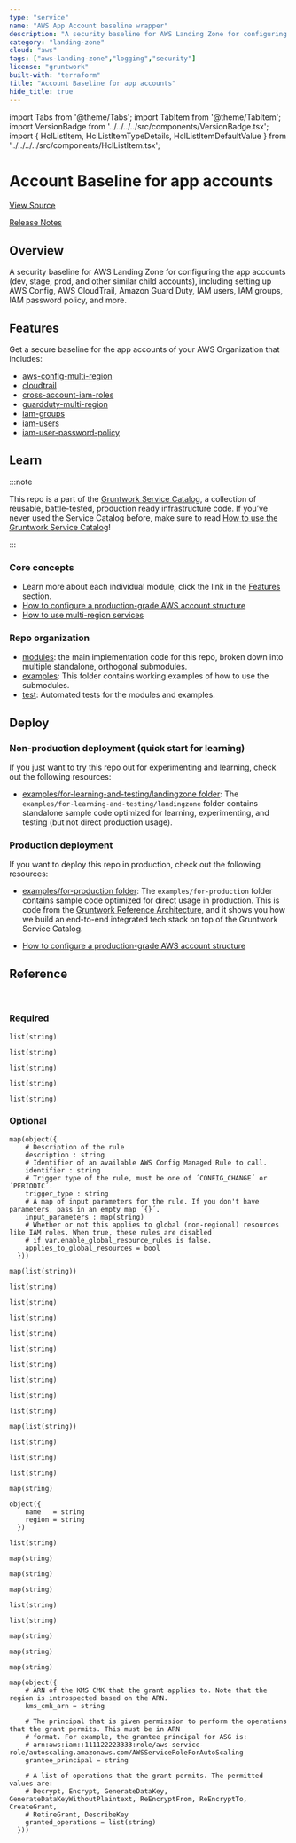 ```yaml
---
type: "service"
name: "AWS App Account baseline wrapper"
description: "A security baseline for AWS Landing Zone for configuring app accounts (dev, stage, prod, and other similar child accounts), including setting up AWS Config, AWS CloudTrail, Amazon Guard Duty, IAM users, IAM groups, IAM password policy, and more."
category: "landing-zone"
cloud: "aws"
tags: ["aws-landing-zone","logging","security"]
license: "gruntwork"
built-with: "terraform"
title: "Account Baseline for app accounts"
hide_title: true
---
```


import Tabs from '@theme/Tabs';
import TabItem from '@theme/TabItem';
import VersionBadge from '../../../../src/components/VersionBadge.tsx';
import { HclListItem, HclListItemTypeDetails, HclListItemDefaultValue } from '../../../../src/components/HclListItem.tsx';

<VersionBadge version="0.85.0" lastModifiedVersion="0.85.0"/>

# Account Baseline for app accounts


<a href="https://github.com/gruntwork-io/terraform-aws-service-catalog/tree/master/modules/landingzone/account-baseline-app" className="link-button">View Source</a>

<a href="https://github.com/gruntwork-io/terraform-aws-service-catalog/releases?q=landingzone%2Faccount-baseline-app" className="link-button" title="Release notes for only the service catalog versions which impacted this service.">Release Notes</a>

## Overview

A security baseline for AWS Landing Zone for configuring the app accounts (dev, stage, prod, and other similar child
accounts), including setting up AWS Config, AWS CloudTrail, Amazon Guard Duty, IAM users, IAM groups, IAM password
policy, and more.

## Features

Get a secure baseline for the app accounts of your AWS Organization that includes:

*   [aws-config-multi-region](https://github.com/gruntwork-io/terraform-aws-security/tree/master/modules/aws-config-multi-region)
*   [cloudtrail](https://github.com/gruntwork-io/terraform-aws-security/tree/master/modules/cloudtrail)
*   [cross-account-iam-roles](https://github.com/gruntwork-io/terraform-aws-security/tree/master/modules/cross-account-iam-roles)
*   [guardduty-multi-region](https://github.com/gruntwork-io/terraform-aws-security/tree/master/modules/guardduty-multi-region)
*   [iam-groups](https://github.com/gruntwork-io/terraform-aws-security/tree/master/modules/iam-groups)
*   [iam-users](https://github.com/gruntwork-io/terraform-aws-security/tree/master/modules/iam-users)
*   [iam-user-password-policy](https://github.com/gruntwork-io/terraform-aws-security/tree/master/modules/iam-user-password-policy)

## Learn

:::note

This repo is a part of the [Gruntwork Service Catalog](https://github.com/gruntwork-io/terraform-aws-service-catalog/),
a collection of reusable, battle-tested, production ready infrastructure code.
If you’ve never used the Service Catalog before, make sure to read
[How to use the Gruntwork Service Catalog](https://docs.gruntwork.io/reference/services/intro/overview)!

:::

### Core concepts

*   Learn more about each individual module, click the link in the [Features](#features) section.
*   [How to configure a production-grade AWS account structure](https://docs.gruntwork.io/guides/build-it-yourself/landing-zone/)
*   [How to use multi-region services](https://github.com/gruntwork-io/terraform-aws-service-catalog/tree/master/modules/landingzone/account-baseline-root/core-concepts.md#how-to-use-multi-region-services)

### Repo organization

*   [modules](https://github.com/gruntwork-io/terraform-aws-service-catalog/tree/master/modules): the main implementation code for this repo, broken down into multiple standalone, orthogonal submodules.
*   [examples](https://github.com/gruntwork-io/terraform-aws-service-catalog/tree/master/examples): This folder contains working examples of how to use the submodules.
*   [test](https://github.com/gruntwork-io/terraform-aws-service-catalog/tree/master/test): Automated tests for the modules and examples.

## Deploy

### Non-production deployment (quick start for learning)

If you just want to try this repo out for experimenting and learning, check out the following resources:

*   [examples/for-learning-and-testing/landingzone folder](https://github.com/gruntwork-io/terraform-aws-service-catalog/tree/master/examples/for-learning-and-testing/landingzone): The
    `examples/for-learning-and-testing/landingzone` folder contains standalone sample code optimized for learning,
    experimenting, and testing (but not direct production usage).

### Production deployment

If you want to deploy this repo in production, check out the following resources:

*   [examples/for-production folder](https://github.com/gruntwork-io/terraform-aws-service-catalog/tree/master/examples/for-production): The `examples/for-production` folder contains sample code
    optimized for direct usage in production. This is code from the
    [Gruntwork Reference Architecture](https://gruntwork.io/reference-architecture/), and it shows you how we build an
    end-to-end integrated tech stack on top of the Gruntwork Service Catalog.

*   [How to configure a production-grade AWS account structure](https://docs.gruntwork.io/guides/build-it-yourself/landing-zone/)

## Reference

<Tabs>
<TabItem value="inputs" label="Inputs" default>

<br/>

### Required

<HclListItem name="aws_account_id" description="The AWS Account ID the template should be operated on. This avoids misconfiguration errors caused by environment variables." requirement="required" type="string">
</HclListItem>

<HclListItem name="aws_region" description="The AWS Region to use as the global config recorder and seed region for GuardDuty." requirement="required" type="string">
</HclListItem>

<HclListItem name="config_opt_in_regions" description="Creates resources in the specified regions. The best practice is to enable AWS Config in all enabled regions in your AWS account. This variable must NOT be set to null or empty. Otherwise, we won't know which regions to use and authenticate to, and may use some not enabled in your AWS account (e.g., GovCloud, China, etc). To get the list of regions enabled in your AWS account, you can use the AWS CLI: aws ec2 describe-regions." requirement="required" type="list">
<HclListItemTypeDetails>

```hcl
list(string)
```

</HclListItemTypeDetails>
</HclListItem>

<HclListItem name="ebs_opt_in_regions" description="Creates resources in the specified regions. The best practice is to enable EBS Encryption in all enabled regions in your AWS account. This variable must NOT be set to null or empty. Otherwise, we won't know which regions to use and authenticate to, and may use some not enabled in your AWS account (e.g., GovCloud, China, etc). To get the list of regions enabled in your AWS account, you can use the AWS CLI: aws ec2 describe-regions. The value provided for global_recorder_region must be in this list." requirement="required" type="list">
<HclListItemTypeDetails>

```hcl
list(string)
```

</HclListItemTypeDetails>
</HclListItem>

<HclListItem name="guardduty_opt_in_regions" description="Creates resources in the specified regions. The best practice is to enable GuardDuty in all enabled regions in your AWS account. This variable must NOT be set to null or empty. Otherwise, we won't know which regions to use and authenticate to, and may use some not enabled in your AWS account (e.g., GovCloud, China, etc). To get the list of regions enabled in your AWS account, you can use the AWS CLI: aws ec2 describe-regions. The value provided for global_recorder_region must be in this list." requirement="required" type="list">
<HclListItemTypeDetails>

```hcl
list(string)
```

</HclListItemTypeDetails>
</HclListItem>

<HclListItem name="iam_access_analyzer_opt_in_regions" description="Creates resources in the specified regions. The best practice is to enable IAM Access Analyzer in all enabled regions in your AWS account. This variable must NOT be set to null or empty. Otherwise, we won't know which regions to use and authenticate to, and may use some not enabled in your AWS account (e.g., GovCloud, China, etc). To get the list of regions enabled in your AWS account, you can use the AWS CLI: aws ec2 describe-regions. The value provided for global_recorder_region must be in this list." requirement="required" type="list">
<HclListItemTypeDetails>

```hcl
list(string)
```

</HclListItemTypeDetails>
</HclListItem>

<HclListItem name="kms_cmk_opt_in_regions" description="Creates resources in the specified regions. This variable must NOT be set to null or empty. Otherwise, we won't know which regions to use and authenticate to, and may use some not enabled in your AWS account (e.g., GovCloud, China, etc). To get the list of regions enabled in your AWS account, you can use the AWS CLI: aws ec2 describe-regions. The value provided for global_recorder_region must be in this list." requirement="required" type="list">
<HclListItemTypeDetails>

```hcl
list(string)
```

</HclListItemTypeDetails>
</HclListItem>

<HclListItem name="name_prefix" description="The name used to prefix AWS Config and Cloudtrail resources, including the S3 bucket names and SNS topics used for each." requirement="required" type="string">
</HclListItem>

### Optional

<HclListItem name="additional_config_rules" description="Map of additional managed rules to add. The key is the name of the rule (e.g. ´acm-certificate-expiration-check´) and the value is an object specifying the rule details" requirement="optional" type="map">
<HclListItemTypeDetails>

```hcl
map(object({
    # Description of the rule
    description : string
    # Identifier of an available AWS Config Managed Rule to call.
    identifier : string
    # Trigger type of the rule, must be one of ´CONFIG_CHANGE´ or ´PERIODIC´.
    trigger_type : string
    # A map of input parameters for the rule. If you don't have parameters, pass in an empty map ´{}´.
    input_parameters : map(string)
    # Whether or not this applies to global (non-regional) resources like IAM roles. When true, these rules are disabled
    # if var.enable_global_resource_rules is false.
    applies_to_global_resources = bool
  }))
```

</HclListItemTypeDetails>
<HclListItemDefaultValue defaultValue="{}"/>
</HclListItem>

<HclListItem name="allow_auto_deploy_from_github_actions_for_sources" description="Map of github repositories to the list of branches that are allowed to assume the IAM role. The repository should be encoded as org/repo-name (e.g., gruntwork-io/terrraform-aws-ci). Allows GitHub Actions to assume the auto deploy IAM role using an OpenID Connect Provider for the given repositories. Refer to the docs for github-actions-iam-role for more information. Note that this is mutually exclusive with <a href=#allow_auto_deploy_from_other_account_arns><code>allow_auto_deploy_from_other_account_arns</code></a>. Only used if <a href=#enable_github_actions_access><code>enable_github_actions_access</code></a> is true. " requirement="optional" type="map">
<HclListItemTypeDetails>

```hcl
map(list(string))
```

</HclListItemTypeDetails>
<HclListItemDefaultValue defaultValue="{}"/>
</HclListItem>

<HclListItem name="allow_auto_deploy_from_other_account_arns" description="A list of IAM ARNs from other AWS accounts that will be allowed to assume the auto deploy IAM role that has the permissions in <a href=#auto_deploy_permissions><code>auto_deploy_permissions</code></a>." requirement="optional" type="list">
<HclListItemTypeDetails>

```hcl
list(string)
```

</HclListItemTypeDetails>
<HclListItemDefaultValue defaultValue="[]"/>
</HclListItem>

<HclListItem name="allow_billing_access_from_other_account_arns" description="A list of IAM ARNs from other AWS accounts that will be allowed full (read and write) access to the billing info for this account." requirement="optional" type="list">
<HclListItemTypeDetails>

```hcl
list(string)
```

</HclListItemTypeDetails>
<HclListItemDefaultValue defaultValue="[]"/>
</HclListItem>

<HclListItem name="allow_cloudtrail_access_with_iam" description="If true, an IAM Policy that grants access to CloudTrail will be honored. If false, only the ARNs listed in <a href=#kms_key_user_iam_arns><code>kms_key_user_iam_arns</code></a> will have access to CloudTrail and any IAM Policy grants will be ignored. (true or false)" requirement="optional" type="bool">
<HclListItemDefaultValue defaultValue="true"/>
</HclListItem>

<HclListItem name="allow_dev_access_from_other_account_arns" description="A list of IAM ARNs from other AWS accounts that will be allowed full (read and write) access to the services in this account specified in <a href=#dev_permitted_services><code>dev_permitted_services</code></a>." requirement="optional" type="list">
<HclListItemTypeDetails>

```hcl
list(string)
```

</HclListItemTypeDetails>
<HclListItemDefaultValue defaultValue="[]"/>
</HclListItem>

<HclListItem name="allow_full_access_from_other_account_arns" description="A list of IAM ARNs from other AWS accounts that will be allowed full (read and write) access to this account." requirement="optional" type="list">
<HclListItemTypeDetails>

```hcl
list(string)
```

</HclListItemTypeDetails>
<HclListItemDefaultValue defaultValue="[]"/>
</HclListItem>

<HclListItem name="allow_logs_access_from_other_account_arns" description="A list of IAM ARNs from other AWS accounts that will be allowed read access to the logs in CloudTrail, AWS Config, and CloudWatch for this account. If <a href=#cloudtrail_kms_key_arn><code>cloudtrail_kms_key_arn</code></a> is specified, will also be given permissions to decrypt with the KMS CMK that is used to encrypt CloudTrail logs." requirement="optional" type="list">
<HclListItemTypeDetails>

```hcl
list(string)
```

</HclListItemTypeDetails>
<HclListItemDefaultValue defaultValue="[]"/>
</HclListItem>

<HclListItem name="allow_read_only_access_from_other_account_arns" description="A list of IAM ARNs from other AWS accounts that will be allowed read-only access to this account." requirement="optional" type="list">
<HclListItemTypeDetails>

```hcl
list(string)
```

</HclListItemTypeDetails>
<HclListItemDefaultValue defaultValue="[]"/>
</HclListItem>

<HclListItem name="allow_ssh_grunt_access_from_other_account_arns" description="A list of IAM ARNs from other AWS accounts that will be allowed read access to IAM groups and publish SSH keys. This is used for ssh-grunt." requirement="optional" type="list">
<HclListItemTypeDetails>

```hcl
list(string)
```

</HclListItemTypeDetails>
<HclListItemDefaultValue defaultValue="[]"/>
</HclListItem>

<HclListItem name="allow_support_access_from_other_account_arns" description="A list of IAM ARNs from other AWS accounts that will be allowed access to AWS support for this account." requirement="optional" type="list">
<HclListItemTypeDetails>

```hcl
list(string)
```

</HclListItemTypeDetails>
<HclListItemDefaultValue defaultValue="[]"/>
</HclListItem>

<HclListItem name="auto_deploy_permissions" description="A list of IAM permissions (e.g. ec2:*) that will be added to an IAM Group for doing automated deployments. NOTE: If <a href=#should_create_iam_group_auto_deploy><code>should_create_iam_group_auto_deploy</code></a> is true, the list must have at least one element (e.g. '*')." requirement="optional" type="list">
<HclListItemTypeDetails>

```hcl
list(string)
```

</HclListItemTypeDetails>
<HclListItemDefaultValue defaultValue="[]"/>
</HclListItem>

<HclListItem name="cloudtrail_allow_kms_describe_key_to_external_aws_accounts" description="Whether or not to allow kms:DescribeKey to external AWS accounts with write access to the CloudTrail bucket. This is useful during deployment so that you don't have to pass around the KMS key ARN." requirement="optional" type="bool">
<HclListItemDefaultValue defaultValue="false"/>
</HclListItem>

<HclListItem name="cloudtrail_cloudwatch_logs_group_name" description="Specify the name of the CloudWatch Logs group to publish the CloudTrail logs to. This log group exists in the current account. Set this value to `null` to avoid publishing the trail logs to the logs group. The recommended configuration for CloudTrail is (a) for each child account to aggregate its logs in an S3 bucket in a single central account, such as a logs account and (b) to also store 14 days work of logs in CloudWatch in the child account itself for local debugging." requirement="optional" type="string">
<HclListItemDefaultValue defaultValue="cloudtrail-logs"/>
</HclListItem>

<HclListItem name="cloudtrail_data_logging_enabled" description="If true, logging of data events will be enabled." requirement="optional" type="bool">
<HclListItemDefaultValue defaultValue="false"/>
</HclListItem>

<HclListItem name="cloudtrail_data_logging_include_management_events" description="Specify if you want your event selector to include management events for your trail." requirement="optional" type="bool">
<HclListItemDefaultValue defaultValue="true"/>
</HclListItem>

<HclListItem name="cloudtrail_data_logging_read_write_type" description="Specify if you want your trail to log read-only events, write-only events, or all. Possible values are: ReadOnly, WriteOnly, All." requirement="optional" type="string">
<HclListItemDefaultValue defaultValue="All"/>
</HclListItem>

<HclListItem name="cloudtrail_data_logging_resources" description="Data resources for which to log data events. This should be a map, where each key is a data resource type, and each value is a list of data resource values. Possible values for data resource types are: AWS::S3::Object, AWS::Lambda::Function and AWS::DynamoDB::Table. See the 'data_resource' block within the 'event_selector' block of the 'aws_cloudtrail' resource for context: https://registry.terraform.io/providers/hashicorp/aws/latest/docs/resources/cloudtrail#data_resource." requirement="optional" type="map">
<HclListItemTypeDetails>

```hcl
map(list(string))
```

</HclListItemTypeDetails>
<HclListItemDefaultValue defaultValue="{}"/>
</HclListItem>

<HclListItem name="cloudtrail_external_aws_account_ids_with_write_access" description="Provide a list of AWS account IDs that will be allowed to send CloudTrail logs to this account. This is only required if you are aggregating CloudTrail logs in this account (e.g., this is the logs account) from other accounts." requirement="optional" type="list">
<HclListItemTypeDetails>

```hcl
list(string)
```

</HclListItemTypeDetails>
<HclListItemDefaultValue defaultValue="[]"/>
</HclListItem>

<HclListItem name="cloudtrail_force_destroy" description="If set to true, when you run 'terraform destroy', delete all objects from the bucket so that the bucket can be destroyed without error. Warning: these objects are not recoverable so only use this if you're absolutely sure you want to permanently delete everything!" requirement="optional" type="bool">
<HclListItemDefaultValue defaultValue="false"/>
</HclListItem>

<HclListItem name="cloudtrail_kms_key_administrator_iam_arns" description="All CloudTrail Logs will be encrypted with a KMS CMK (Customer Master Key) that governs access to write API calls older than 7 days and all read API calls. If you are aggregating CloudTrail logs and creating the CMK in this account (e.g., if this is the logs account), you MUST specify at least one IAM user (or other IAM ARN) that will be given administrator permissions for CMK, including the ability to change who can access this CMK and the extended log data it protects. If you are aggregating CloudTrail logs in another AWS account and the CMK already exists (e.g., if this is the stage or prod account), set this parameter to an empty list." requirement="optional" type="list">
<HclListItemTypeDetails>

```hcl
list(string)
```

</HclListItemTypeDetails>
<HclListItemDefaultValue defaultValue="[]"/>
</HclListItem>

<HclListItem name="cloudtrail_kms_key_arn" description="All CloudTrail Logs will be encrypted with a KMS CMK (Customer Master Key) that governs access to write API calls older than 7 days and all read API calls. If that CMK already exists (e.g., if this is the stage or prod account and you want to use a CMK that already exists in the logs account), set this to the ARN of that CMK. Otherwise (e.g., if this is the logs account), set this to null, and a new CMK will be created." requirement="optional" type="string">
<HclListItemDefaultValue defaultValue="null"/>
</HclListItem>

<HclListItem name="cloudtrail_kms_key_arn_is_alias" description="If the kms_key_arn provided is an alias or alias ARN, then this must be set to true so that the module will exchange the alias for a CMK ARN. Setting this to true and using aliases requires <a href=#cloudtrail_allow_kms_describe_key_to_external_aws_accounts><code>cloudtrail_allow_kms_describe_key_to_external_aws_accounts</code></a> to also be true for multi-account scenarios." requirement="optional" type="bool">
<HclListItemDefaultValue defaultValue="false"/>
</HclListItem>

<HclListItem name="cloudtrail_kms_key_user_iam_arns" description="All CloudTrail Logs will be encrypted with a KMS CMK (Customer Master Key) that governs access to write API calls older than 7 days and all read API calls. If you are aggregating CloudTrail logs and creating the CMK in this account (e.g., this is the logs account), you MUST specify at least one IAM user (or other IAM ARN) that will be given user access to this CMK, which will allow this user to read CloudTrail Logs. If you are aggregating CloudTrail logs in another AWS account and the CMK already exists, set this parameter to an empty list (e.g., if this is the stage or prod account)." requirement="optional" type="list">
<HclListItemTypeDetails>

```hcl
list(string)
```

</HclListItemTypeDetails>
<HclListItemDefaultValue defaultValue="[]"/>
</HclListItem>

<HclListItem name="cloudtrail_num_days_after_which_archive_log_data" description="After this number of days, log files should be transitioned from S3 to Glacier. Enter 0 to never archive log data." requirement="optional" type="number">
<HclListItemDefaultValue defaultValue="30"/>
</HclListItem>

<HclListItem name="cloudtrail_num_days_after_which_delete_log_data" description="After this number of days, log files should be deleted from S3. Enter 0 to never delete log data." requirement="optional" type="number">
<HclListItemDefaultValue defaultValue="365"/>
</HclListItem>

<HclListItem name="cloudtrail_num_days_to_retain_cloudwatch_logs" description="After this number of days, logs stored in CloudWatch will be deleted. Possible values are: 1, 3, 5, 7, 14, 30, 60, 90, 120, 150, 180, 365, 400, 545, 731, 1827, 3653, and 0 (default). When set to 0, logs will be retained indefinitely." requirement="optional" type="number">
<HclListItemDefaultValue defaultValue="0"/>
</HclListItem>

<HclListItem name="cloudtrail_s3_bucket_already_exists" description="Set to false to create an S3 bucket of name <a href=#cloudtrail_s3_bucket_name><code>cloudtrail_s3_bucket_name</code></a> in this account for storing CloudTrail logs (e.g., if this is the logs account). Set to true to assume the bucket specified in <a href=#cloudtrail_s3_bucket_name><code>cloudtrail_s3_bucket_name</code></a> already exists in another AWS account (e.g., if this is the stage or prod account and <a href=#cloudtrail_s3_bucket_name><code>cloudtrail_s3_bucket_name</code></a> is the name of a bucket in the logs account)." requirement="optional" type="bool">
<HclListItemDefaultValue defaultValue="true"/>
</HclListItem>

<HclListItem name="cloudtrail_s3_bucket_name" description="The name of the S3 Bucket where CloudTrail logs will be stored. This could be a bucket in this AWS account (e.g., if this is the logs account) or the name of a bucket in another AWS account where logs should be sent (e.g., if this is the stage or prod account and you're specifying the name of a bucket in the logs account)." requirement="optional" type="string">
<HclListItemDefaultValue defaultValue="null"/>
</HclListItem>

<HclListItem name="cloudtrail_s3_mfa_delete" description="Enable MFA delete for either 'Change the versioning state of your bucket' or 'Permanently delete an object version'. This setting only applies to the bucket used to storage Cloudtrail data. This cannot be used to toggle this setting but is available to allow managed buckets to reflect the state in AWS. For instructions on how to enable MFA Delete, check out the README from the terraform-aws-security/private-s3-bucket module." requirement="optional" type="bool">
<HclListItemDefaultValue defaultValue="false"/>
</HclListItem>

<HclListItem name="cloudtrail_tags" description="Tags to apply to the CloudTrail resources." requirement="optional" type="map">
<HclListItemTypeDetails>

```hcl
map(string)
```

</HclListItemTypeDetails>
<HclListItemDefaultValue defaultValue="{}"/>
</HclListItem>

<HclListItem name="config_aggregate_config_data_in_external_account" description="Set to true to send the AWS Config data to another account (e.g., a logs account) for aggregation purposes. You must set the ID of that other account via the config_central_account_id variable. This redundant variable has to exist because Terraform does not allow computed data in count and for_each parameters and <a href=#config_central_account_id><code>config_central_account_id</code></a> may be computed if its the ID of a newly-created AWS account." requirement="optional" type="bool">
<HclListItemDefaultValue defaultValue="false"/>
</HclListItem>

<HclListItem name="config_central_account_id" description="If the S3 bucket and SNS topics used for AWS Config live in a different AWS account, set this variable to the ID of that account (e.g., if this is the stage or prod account, set this to the ID of the logs account). If the S3 bucket and SNS topics live in this account (e.g., this is the logs account), set this variable to null. Only used if <a href=#config_aggregate_config_data_in_external_account><code>config_aggregate_config_data_in_external_account</code></a> is true." requirement="optional" type="string">
<HclListItemDefaultValue defaultValue="null"/>
</HclListItem>

<HclListItem name="config_create_account_rules" description="Set to true to create AWS Config rules directly in this account. Set false to not create any Config rules in this account (i.e., if you created the rules at the organization level already). We recommend setting this to true to use account-level rules because org-level rules create a chicken-and-egg problem with creating new accounts." requirement="optional" type="bool">
<HclListItemDefaultValue defaultValue="true"/>
</HclListItem>

<HclListItem name="config_delivery_channel_kms_key_arn" description="Optional KMS key to use for encrypting S3 objects on the AWS Config delivery channel for an externally managed S3 bucket. This must belong to the same region as the destination S3 bucket. If null, AWS Config will default to encrypting the delivered data with AES-256 encryption. Only used if <a href=#should_create_s3_bucket><code>should_create_s3_bucket</code></a> is false - otherwise, <a href=#config_s3_bucket_kms_key_arn><code>config_s3_bucket_kms_key_arn</code></a> is used." requirement="optional" type="string">
<HclListItemDefaultValue defaultValue="null"/>
</HclListItem>

<HclListItem name="config_delivery_channel_kms_key_by_name" description="Same as <a href=#config_delivery_channel_kms_key_arn><code>config_delivery_channel_kms_key_arn</code></a>, except the value is a name of a KMS key configured with <a href=#kms_customer_master_keys><code>kms_customer_master_keys</code></a>. The module created KMS key for the delivery region (indexed by the name) will be used. Note that if both <a href=#config_delivery_channel_kms_key_arn><code>config_delivery_channel_kms_key_arn</code></a> and <a href=#config_delivery_channel_kms_key_by_name><code>config_delivery_channel_kms_key_by_name</code></a> are configured, the key in <a href=#config_delivery_channel_kms_key_arn><code>config_delivery_channel_kms_key_arn</code></a> will always be used." requirement="optional" type="object">
<HclListItemTypeDetails>

```hcl
object({
    name   = string
    region = string
  })
```

</HclListItemTypeDetails>
<HclListItemDefaultValue defaultValue="null"/>
</HclListItem>

<HclListItem name="config_force_destroy" description="If set to true, when you run 'terraform destroy', delete all objects from the bucket so that the bucket can be destroyed without error. Warning: these objects are not recoverable so only use this if you're absolutely sure you want to permanently delete everything!" requirement="optional" type="bool">
<HclListItemDefaultValue defaultValue="false"/>
</HclListItem>

<HclListItem name="config_linked_accounts" description="Provide a list of AWS account IDs that will be allowed to send AWS Config data to this account. This is only required if you are aggregating config data in this account (e.g., this is the logs account) from other accounts." requirement="optional" type="list">
<HclListItemTypeDetails>

```hcl
list(string)
```

</HclListItemTypeDetails>
<HclListItemDefaultValue defaultValue="[]"/>
</HclListItem>

<HclListItem name="config_num_days_after_which_archive_log_data" description="After this number of days, log files should be transitioned from S3 to Glacier. Enter 0 to never archive log data." requirement="optional" type="number">
<HclListItemDefaultValue defaultValue="365"/>
</HclListItem>

<HclListItem name="config_num_days_after_which_delete_log_data" description="After this number of days, log files should be deleted from S3. Enter 0 to never delete log data." requirement="optional" type="number">
<HclListItemDefaultValue defaultValue="730"/>
</HclListItem>

<HclListItem name="config_s3_bucket_kms_key_arn" description="Optional KMS key to use for encrypting S3 objects on the AWS Config bucket, when the S3 bucket is created within this module (<a href=#config_should_create_s3_bucket><code>config_should_create_s3_bucket</code></a> is true). For encrypting S3 objects on delivery for an externally managed S3 bucket, refer to the <a href=#config_delivery_channel_kms_key_arn><code>config_delivery_channel_kms_key_arn</code></a> input variable. If null, data in S3 will be encrypted using the default aws/s3 key. If provided, the key policy of the provided key must permit the IAM role used by AWS Config. See https://docs.aws.amazon.com/sns/latest/dg/sns-key-management.html. Note that the KMS key must reside in the global recorder region (as configured by <a href=#aws_region><code>aws_region</code></a>)." requirement="optional" type="string">
<HclListItemDefaultValue defaultValue="null"/>
</HclListItem>

<HclListItem name="config_s3_bucket_kms_key_by_name" description="Same as <a href=#config_s3_bucket_kms_key_arn><code>config_s3_bucket_kms_key_arn</code></a>, except the value is a name of a KMS key configured with <a href=#kms_customer_master_keys><code>kms_customer_master_keys</code></a>. The module created KMS key for the global recorder region (indexed by the name) will be used. Note that if both <a href=#config_s3_bucket_kms_key_arn><code>config_s3_bucket_kms_key_arn</code></a> and <a href=#config_s3_bucket_kms_key_by_name><code>config_s3_bucket_kms_key_by_name</code></a> are configured, the key in <a href=#config_s3_bucket_kms_key_arn><code>config_s3_bucket_kms_key_arn</code></a> will always be used." requirement="optional" type="string">
<HclListItemDefaultValue defaultValue="null"/>
</HclListItem>

<HclListItem name="config_s3_bucket_name" description="The name of the S3 Bucket where Config items will be stored. Can be in the same account or in another account." requirement="optional" type="string">
<HclListItemDefaultValue defaultValue="null"/>
</HclListItem>

<HclListItem name="config_s3_mfa_delete" description="Enable MFA delete for either 'Change the versioning state of your bucket' or 'Permanently delete an object version'. This setting only applies to the bucket used to storage AWS Config data. This cannot be used to toggle this setting but is available to allow managed buckets to reflect the state in AWS. For instructions on how to enable MFA Delete, check out the README from the terraform-aws-security/private-s3-bucket module." requirement="optional" type="bool">
<HclListItemDefaultValue defaultValue="false"/>
</HclListItem>

<HclListItem name="config_should_create_s3_bucket" description="Set to true to create an S3 bucket of name <a href=#config_s3_bucket_name><code>config_s3_bucket_name</code></a> in this account for storing AWS Config data (e.g., if this is the logs account). Set to false to assume the bucket specified in <a href=#config_s3_bucket_name><code>config_s3_bucket_name</code></a> already exists in another AWS account (e.g., if this is the stage or prod account and <a href=#config_s3_bucket_name><code>config_s3_bucket_name</code></a> is the name of a bucket in the logs account)." requirement="optional" type="bool">
<HclListItemDefaultValue defaultValue="false"/>
</HclListItem>

<HclListItem name="config_should_create_sns_topic" description="set to true to create an sns topic in this account for sending aws config notifications (e.g., if this is the logs account). set to false to assume the topic specified in <a href=#config_sns_topic_name><code>config_sns_topic_name</code></a> already exists in another aws account (e.g., if this is the stage or prod account and <a href=#config_sns_topic_name><code>config_sns_topic_name</code></a> is the name of an sns topic in the logs account)." requirement="optional" type="bool">
<HclListItemDefaultValue defaultValue="false"/>
</HclListItem>

<HclListItem name="config_sns_topic_kms_key_by_name_region_map" description="Same as <a href=#config_sns_topic_kms_key_region_map><code>config_sns_topic_kms_key_region_map</code></a>, except the value is a name of a KMS key configured with <a href=#kms_customer_master_keys><code>kms_customer_master_keys</code></a>. The module created KMS key for each region (indexed by the name) will be used. Note that if an entry exists for a region in both <a href=#config_sns_topic_kms_key_region_map><code>config_sns_topic_kms_key_region_map</code></a> and <a href=#config_sns_topic_kms_key_by_name_region_map><code>config_sns_topic_kms_key_by_name_region_map</code></a>, then the key in <a href=#config_sns_topic_kms_key_region_map><code>config_sns_topic_kms_key_region_map</code></a> will always be used." requirement="optional" type="map">
<HclListItemTypeDetails>

```hcl
map(string)
```

</HclListItemTypeDetails>
<HclListItemDefaultValue defaultValue="null"/>
</HclListItem>

<HclListItem name="config_sns_topic_kms_key_region_map" description="Optional KMS key to use for each region for configuring default encryption for the SNS topic (encoded as a map from region - e.g. us-east-1 - to ARN of KMS key). If null or the region key is missing, encryption will not be configured for the SNS topic in that region." requirement="optional" type="map">
<HclListItemTypeDetails>

```hcl
map(string)
```

</HclListItemTypeDetails>
<HclListItemDefaultValue defaultValue="null"/>
</HclListItem>

<HclListItem name="config_sns_topic_name" description="the name of the sns topic in where aws config notifications will be sent. can be in the same account or in another account." requirement="optional" type="string">
<HclListItemDefaultValue defaultValue="ConfigTopic"/>
</HclListItem>

<HclListItem name="config_tags" description="A map of tags to apply to the S3 Bucket. The key is the tag name and the value is the tag value." requirement="optional" type="map">
<HclListItemTypeDetails>

```hcl
map(string)
```

</HclListItemTypeDetails>
<HclListItemDefaultValue defaultValue="{}"/>
</HclListItem>

<HclListItem name="configrules_maximum_execution_frequency" description="The maximum frequency with which AWS Config runs evaluations for the ´PERIODIC´ rules. See https://www.terraform.io/docs/providers/aws/r/config_organization_managed_rule.html#maximum_execution_frequency" requirement="optional" type="string">
<HclListItemDefaultValue defaultValue="TwentyFour_Hours"/>
</HclListItem>

<HclListItem name="custom_cloudtrail_trail_name" description="A custom name to use for the Cloudtrail Trail. If null, defaults to the <a href=#name_prefix><code>name_prefix</code></a> input variable." requirement="optional" type="string">
<HclListItemDefaultValue defaultValue="null"/>
</HclListItem>

<HclListItem name="dev_permitted_services" description="A list of AWS services for which the developers from the accounts in <a href=#allow_dev_access_from_other_account_arns><code>allow_dev_access_from_other_account_arns</code></a> will receive full permissions. See https://goo.gl/ZyoHlz to find the IAM Service name. For example, to grant developers access only to EC2 and Amazon Machine Learning, use the value ['ec2','machinelearning']. Do NOT add iam to the list of services, or that will grant Developers de facto admin access." requirement="optional" type="list">
<HclListItemTypeDetails>

```hcl
list(string)
```

</HclListItemTypeDetails>
<HclListItemDefaultValue defaultValue="[]"/>
</HclListItem>

<HclListItem name="ebs_enable_encryption" description="If set to true (default), all new EBS volumes will have encryption enabled by default" requirement="optional" type="bool">
<HclListItemDefaultValue defaultValue="true"/>
</HclListItem>

<HclListItem name="ebs_kms_key_name" description="The name of the KMS CMK to use by default for encrypting EBS volumes, if <a href=#enable_encryption><code>enable_encryption</code></a> and <a href=#use_existing_kms_keys><code>use_existing_kms_keys</code></a> are enabled. The name must match the name given the <a href=#kms_customer_master_keys><code>kms_customer_master_keys</code></a> variable." requirement="optional" type="string">
<HclListItemDefaultValue defaultValue=""/>
</HclListItem>

<HclListItem name="ebs_use_existing_kms_keys" description="If set to true, the KMS Customer Managed Keys (CMK) with the name in <a href=#ebs_kms_key_name><code>ebs_kms_key_name</code></a> will be set as the default for EBS encryption. When false (default), the AWS-managed aws/ebs key will be used." requirement="optional" type="bool">
<HclListItemDefaultValue defaultValue="false"/>
</HclListItem>

<HclListItem name="enable_cloudtrail" description="Set to true (default) to enable CloudTrail in this app account. Set to false to disable CloudTrail (note: all other CloudTrail variables will be ignored). Note that if you have enabled organization trail in the root (parent) account, you should set this to false; the organization trail will enable CloudTrail on child accounts by default." requirement="optional" type="bool">
<HclListItemDefaultValue defaultValue="true"/>
</HclListItem>

<HclListItem name="enable_config" description="Set to true to enable AWS Config in this app account. Set to false to disable AWS Config (note: all other AWS config variables will be ignored)." requirement="optional" type="bool">
<HclListItemDefaultValue defaultValue="true"/>
</HclListItem>

<HclListItem name="enable_encrypted_volumes" description="Checks whether the EBS volumes that are in an attached state are encrypted." requirement="optional" type="bool">
<HclListItemDefaultValue defaultValue="true"/>
</HclListItem>

<HclListItem name="enable_github_actions_access" description="When true, create an Open ID Connect Provider that GitHub actions can use to assume IAM roles in the account. Refer to https://docs.github.com/en/actions/deployment/security-hardening-your-deployments/configuring-openid-connect-in-amazon-web-services for more information." requirement="optional" type="bool">
<HclListItemDefaultValue defaultValue="false"/>
</HclListItem>

<HclListItem name="enable_iam_access_analyzer" description="A feature flag to enable or disable this module." requirement="optional" type="bool">
<HclListItemDefaultValue defaultValue="false"/>
</HclListItem>

<HclListItem name="enable_iam_cross_account_roles" description="A feature flag to enable or disable this module." requirement="optional" type="bool">
<HclListItemDefaultValue defaultValue="true"/>
</HclListItem>

<HclListItem name="enable_iam_password_policy" description="Checks whether the account password policy for IAM users meets the specified requirements." requirement="optional" type="bool">
<HclListItemDefaultValue defaultValue="true"/>
</HclListItem>

<HclListItem name="enable_iam_user_password_policy" description="Set to true (default) to enable the IAM User Password Policies in this app account. Set to false to disable the policies. (Note: all other IAM User Password Policy variables will be ignored)." requirement="optional" type="bool">
<HclListItemDefaultValue defaultValue="true"/>
</HclListItem>

<HclListItem name="enable_insecure_sg_rules" description="Checks whether the security group with 0.0.0.0/0 of any Amazon Virtual Private Cloud (Amazon VPC) allows only specific inbound TCP or UDP traffic." requirement="optional" type="bool">
<HclListItemDefaultValue defaultValue="true"/>
</HclListItem>

<HclListItem name="enable_rds_storage_encrypted" description="Checks whether storage encryption is enabled for your RDS DB instances." requirement="optional" type="bool">
<HclListItemDefaultValue defaultValue="true"/>
</HclListItem>

<HclListItem name="enable_root_account_mfa" description="Checks whether users of your AWS account require a multi-factor authentication (MFA) device to sign in with root credentials." requirement="optional" type="bool">
<HclListItemDefaultValue defaultValue="true"/>
</HclListItem>

<HclListItem name="enable_s3_bucket_public_read_prohibited" description="Checks that your Amazon S3 buckets do not allow public read access." requirement="optional" type="bool">
<HclListItemDefaultValue defaultValue="true"/>
</HclListItem>

<HclListItem name="enable_s3_bucket_public_write_prohibited" description="Checks that your Amazon S3 buckets do not allow public write access." requirement="optional" type="bool">
<HclListItemDefaultValue defaultValue="true"/>
</HclListItem>

<HclListItem name="encrypted_volumes_kms_id" description="ID or ARN of the KMS key that is used to encrypt the volume. Used for configuring the encrypted volumes config rule." requirement="optional" type="string">
<HclListItemDefaultValue defaultValue="null"/>
</HclListItem>

<HclListItem name="github_actions_openid_connect_provider_thumbprint_list" description="When set, use the statically provided hardcoded list of thumbprints rather than looking it up dynamically. This is useful if you want to trade reliability of the OpenID Connect Provider across certificate renewals with a static list that is obtained using a trustworthy mechanism, to mitigate potential damage from a domain hijacking attack on GitHub domains." requirement="optional" type="list">
<HclListItemTypeDetails>

```hcl
list(string)
```

</HclListItemTypeDetails>
<HclListItemDefaultValue defaultValue="null"/>
</HclListItem>

<HclListItem name="guardduty_cloudwatch_event_rule_name" description="Name of the Cloudwatch event rules." requirement="optional" type="string">
<HclListItemDefaultValue defaultValue="guardduty-finding-events"/>
</HclListItem>

<HclListItem name="guardduty_finding_publishing_frequency" description="Specifies the frequency of notifications sent for subsequent finding occurrences. If the detector is a GuardDuty member account, the value is determined by the GuardDuty master account and cannot be modified, otherwise defaults to SIX_HOURS. For standalone and GuardDuty master accounts, it must be configured in Terraform to enable drift detection. Valid values for standalone and master accounts: FIFTEEN_MINUTES, ONE_HOUR, SIX_HOURS." requirement="optional" type="string">
<HclListItemDefaultValue defaultValue="null"/>
</HclListItem>

<HclListItem name="guardduty_findings_sns_topic_name" description="Specifies a name for the created SNS topics where findings are published. publish_findings_to_sns must be set to true." requirement="optional" type="string">
<HclListItemDefaultValue defaultValue="guardduty-findings"/>
</HclListItem>

<HclListItem name="guardduty_publish_findings_to_sns" description="Send GuardDuty findings to SNS topics specified by findings_sns_topic_name." requirement="optional" type="bool">
<HclListItemDefaultValue defaultValue="false"/>
</HclListItem>

<HclListItem name="iam_access_analyzer_name" description="The name of the IAM Access Analyzer module" requirement="optional" type="string">
<HclListItemDefaultValue defaultValue="baseline_app-iam_access_analyzer"/>
</HclListItem>

<HclListItem name="iam_access_analyzer_type" description="If set to ORGANIZATION, the analyzer will be scanning the current organization and any policies that refer to linked resources such as S3, IAM, Lambda and SQS policies." requirement="optional" type="string">
<HclListItemDefaultValue defaultValue="ORGANIZATION"/>
</HclListItem>

<HclListItem name="iam_password_policy_allow_users_to_change_password" description="Allow users to change their own password." requirement="optional" type="bool">
<HclListItemDefaultValue defaultValue="true"/>
</HclListItem>

<HclListItem name="iam_password_policy_hard_expiry" description="Password expiration requires administrator reset." requirement="optional" type="bool">
<HclListItemDefaultValue defaultValue="true"/>
</HclListItem>

<HclListItem name="iam_password_policy_max_password_age" description="Number of days before password expiration." requirement="optional" type="number">
<HclListItemDefaultValue defaultValue="30"/>
</HclListItem>

<HclListItem name="iam_password_policy_minimum_password_length" description="Password minimum length." requirement="optional" type="number">
<HclListItemDefaultValue defaultValue="16"/>
</HclListItem>

<HclListItem name="iam_password_policy_password_reuse_prevention" description="Number of passwords before allowing reuse." requirement="optional" type="number">
<HclListItemDefaultValue defaultValue="5"/>
</HclListItem>

<HclListItem name="iam_password_policy_require_lowercase_characters" description="Require at least one lowercase character in password." requirement="optional" type="bool">
<HclListItemDefaultValue defaultValue="true"/>
</HclListItem>

<HclListItem name="iam_password_policy_require_numbers" description="Require at least one number in password." requirement="optional" type="bool">
<HclListItemDefaultValue defaultValue="true"/>
</HclListItem>

<HclListItem name="iam_password_policy_require_symbols" description="Require at least one symbol in password." requirement="optional" type="bool">
<HclListItemDefaultValue defaultValue="true"/>
</HclListItem>

<HclListItem name="iam_password_policy_require_uppercase_characters" description="Require at least one uppercase character in password." requirement="optional" type="bool">
<HclListItemDefaultValue defaultValue="true"/>
</HclListItem>

<HclListItem name="iam_role_tags" description="The tags to apply to all the IAM role resources." requirement="optional" type="map">
<HclListItemTypeDetails>

```hcl
map(string)
```

</HclListItemTypeDetails>
<HclListItemDefaultValue defaultValue="{}"/>
</HclListItem>

<HclListItem name="insecure_sg_rules_authorized_tcp_ports" description="Comma-separated list of TCP ports authorized to be open to 0.0.0.0/0. Ranges are defined by a dash; for example, '443,1020-1025'." requirement="optional" type="string">
<HclListItemDefaultValue defaultValue="443"/>
</HclListItem>

<HclListItem name="insecure_sg_rules_authorized_udp_ports" description="Comma-separated list of UDP ports authorized to be open to 0.0.0.0/0. Ranges are defined by a dash; for example, '500,1020-1025'." requirement="optional" type="string">
<HclListItemDefaultValue defaultValue="null"/>
</HclListItem>

<HclListItem name="kms_cmk_global_tags" description="A map of tags to apply to all KMS Keys to be created. In this map variable, the key is the tag name and the value is the tag value." requirement="optional" type="map">
<HclListItemTypeDetails>

```hcl
map(string)
```

</HclListItemTypeDetails>
<HclListItemDefaultValue defaultValue="{}"/>
</HclListItem>

<HclListItem name="kms_customer_master_keys" description="You can use this variable to create account-level KMS Customer Master Keys (CMKs) for encrypting and decrypting data. This variable should be a map where the keys are the names of the CMK and the values are an object that defines the configuration for that CMK. See the comment below for the configuration options you can set for each key." requirement="optional" type="any">
<HclListItemDefaultValue defaultValue="{}"/>
</HclListItem>

<HclListItem name="kms_grant_regions" description="The map of names of KMS grants to the region where the key resides in. There should be a one to one mapping between entries in this map and the entries of the kms_grants map. This is used to workaround a terraform limitation where the for_each value can not depend on resources." requirement="optional" type="map">
<HclListItemTypeDetails>

```hcl
map(string)
```

</HclListItemTypeDetails>
<HclListItemDefaultValue defaultValue="{}"/>
</HclListItem>

<HclListItem name="kms_grants" description="Create the specified KMS grants to allow entities to use the KMS key without modifying the KMS policy or IAM. This is necessary to allow AWS services (e.g. ASG) to use CMKs encrypt and decrypt resources. The input is a map of grant name to grant properties. The name must be unique per account." requirement="optional" type="map">
<HclListItemTypeDetails>

```hcl
map(object({
    # ARN of the KMS CMK that the grant applies to. Note that the region is introspected based on the ARN.
    kms_cmk_arn = string

    # The principal that is given permission to perform the operations that the grant permits. This must be in ARN
    # format. For example, the grantee principal for ASG is:
    # arn:aws:iam::111122223333:role/aws-service-role/autoscaling.amazonaws.com/AWSServiceRoleForAutoScaling
    grantee_principal = string

    # A list of operations that the grant permits. The permitted values are:
    # Decrypt, Encrypt, GenerateDataKey, GenerateDataKeyWithoutPlaintext, ReEncryptFrom, ReEncryptTo, CreateGrant,
    # RetireGrant, DescribeKey
    granted_operations = list(string)
  }))
```

</HclListItemTypeDetails>
<HclListItemDefaultValue defaultValue="{}"/>
</HclListItem>

<HclListItem name="max_session_duration_human_users" description="The maximum allowable session duration, in seconds, for the credentials you get when assuming the IAM roles created by this module. This variable applies to all IAM roles created by this module that are intended for people to use, such as allow-read-only-access-from-other-accounts. For IAM roles that are intended for machine users, such as allow-auto-deploy-from-other-accounts, see <a href=#max_session_duration_machine_users><code>max_session_duration_machine_users</code></a>." requirement="optional" type="number">
<HclListItemDefaultValue defaultValue="43200"/>
</HclListItem>

<HclListItem name="max_session_duration_machine_users" description="The maximum allowable session duration, in seconds, for the credentials you get when assuming the IAM roles created by this module. This variable  applies to all IAM roles created by this module that are intended for machine users, such as allow-auto-deploy-from-other-accounts. For IAM roles that are intended for human users, such as allow-read-only-access-from-other-accounts, see <a href=#max_session_duration_human_users><code>max_session_duration_human_users</code></a>." requirement="optional" type="number">
<HclListItemDefaultValue defaultValue="3600"/>
</HclListItem>

<HclListItem name="rds_storage_encrypted_kms_id" description="KMS key ID or ARN used to encrypt the storage. Used for configuring the RDS storage encryption config rule." requirement="optional" type="string">
<HclListItemDefaultValue defaultValue="null"/>
</HclListItem>

<HclListItem name="service_linked_roles" description="Create service-linked roles for this set of services. You should pass in the URLs of the services, but without the protocol (e.g., http://) in front: e.g., use elasticbeanstalk.amazonaws.com for Elastic Beanstalk or es.amazonaws.com for Amazon Elasticsearch. Service-linked roles are predefined by the service, can typically only be assumed by that service, and include all the permissions that the service requires to call other AWS services on your behalf. You can typically only create one such role per AWS account, which is why this parameter exists in the account baseline. See https://docs.aws.amazon.com/IAM/latest/UserGuide/reference_aws-services-that-work-with-iam.html for the list of services that support service-linked roles." requirement="optional" type="set">
<HclListItemDefaultValue defaultValue="[]"/>
</HclListItem>

<HclListItem name="should_require_mfa" description="Should we require that all IAM Users use Multi-Factor Authentication for both AWS API calls and the AWS Web Console? (true or false)" requirement="optional" type="bool">
<HclListItemDefaultValue defaultValue="true"/>
</HclListItem>

</TabItem>
<TabItem value="outputs" label="Outputs">

<br/>

<HclListItem name="allow_auto_deploy_access_from_other_accounts_iam_role_arn">
</HclListItem>

<HclListItem name="allow_auto_deploy_access_from_other_accounts_iam_role_id">
</HclListItem>

<HclListItem name="allow_billing_access_from_other_accounts_iam_role_arn">
</HclListItem>

<HclListItem name="allow_billing_access_from_other_accounts_iam_role_id">
</HclListItem>

<HclListItem name="allow_billing_access_sign_in_url">
</HclListItem>

<HclListItem name="allow_dev_access_from_other_accounts_iam_role_arn">
</HclListItem>

<HclListItem name="allow_dev_access_from_other_accounts_iam_role_id">
</HclListItem>

<HclListItem name="allow_dev_access_sign_in_url">
</HclListItem>

<HclListItem name="allow_full_access_from_other_accounts_iam_role_arn">
</HclListItem>

<HclListItem name="allow_full_access_from_other_accounts_iam_role_id">
</HclListItem>

<HclListItem name="allow_full_access_sign_in_url">
</HclListItem>

<HclListItem name="allow_houston_cli_access_from_other_accounts_iam_role_arn">
</HclListItem>

<HclListItem name="allow_houston_cli_access_from_other_accounts_iam_role_id">
</HclListItem>

<HclListItem name="allow_iam_admin_access_from_other_accounts_iam_role_arn">
</HclListItem>

<HclListItem name="allow_iam_admin_access_from_other_accounts_iam_role_id">
</HclListItem>

<HclListItem name="allow_iam_admin_access_sign_in_url">
</HclListItem>

<HclListItem name="allow_logs_access_from_other_accounts_iam_role_arn">
</HclListItem>

<HclListItem name="allow_logs_access_from_other_accounts_iam_role_id">
</HclListItem>

<HclListItem name="allow_logs_access_sign_in_url">
</HclListItem>

<HclListItem name="allow_read_only_access_from_other_accounts_iam_role_arn">
</HclListItem>

<HclListItem name="allow_read_only_access_from_other_accounts_iam_role_id">
</HclListItem>

<HclListItem name="allow_read_only_access_sign_in_url">
</HclListItem>

<HclListItem name="allow_ssh_grunt_access_from_other_accounts_iam_role_arn">
</HclListItem>

<HclListItem name="allow_ssh_grunt_access_from_other_accounts_iam_role_id">
</HclListItem>

<HclListItem name="allow_ssh_grunt_access_sign_in_url">
</HclListItem>

<HclListItem name="allow_ssh_grunt_houston_access_from_other_accounts_iam_role_arn">
</HclListItem>

<HclListItem name="allow_ssh_grunt_houston_access_from_other_accounts_iam_role_id">
</HclListItem>

<HclListItem name="allow_ssh_grunt_houston_access_sign_in_url">
</HclListItem>

<HclListItem name="allow_support_access_from_other_accounts_iam_role_arn">
</HclListItem>

<HclListItem name="allow_support_access_from_other_accounts_iam_role_id">
</HclListItem>

<HclListItem name="allow_support_access_sign_in_url">
</HclListItem>

<HclListItem name="aws_ebs_encryption_by_default_enabled" description="A map from region to a boolean indicating whether or not EBS encryption is enabled by default for each region.">
</HclListItem>

<HclListItem name="aws_ebs_encryption_default_kms_key" description="A map from region to the ARN of the KMS key used for default EBS encryption for each region.">
</HclListItem>

<HclListItem name="cloudtrail_cloudwatch_group_arn" description="The ARN of the cloudwatch log group.">
</HclListItem>

<HclListItem name="cloudtrail_cloudwatch_group_name" description="The name of the cloudwatch log group.">
</HclListItem>

<HclListItem name="cloudtrail_iam_role_arn" description="The ARN of the IAM role used by the cloudwatch log group.">
</HclListItem>

<HclListItem name="cloudtrail_iam_role_name" description="The name of the IAM role used by the cloudwatch log group.">
</HclListItem>

<HclListItem name="cloudtrail_kms_key_alias_name" description="The alias of the KMS key used by the S3 bucket to encrypt cloudtrail logs.">
</HclListItem>

<HclListItem name="cloudtrail_kms_key_arn" description="The ARN of the KMS key used by the S3 bucket to encrypt cloudtrail logs.">
</HclListItem>

<HclListItem name="cloudtrail_s3_access_logging_bucket_name" description="The name of the S3 bucket where server access logs are delivered.">
</HclListItem>

<HclListItem name="cloudtrail_s3_bucket_name" description="The name of the S3 bucket where cloudtrail logs are delivered.">
</HclListItem>

<HclListItem name="cloudtrail_trail_arn" description="The ARN of the cloudtrail trail.">
</HclListItem>

<HclListItem name="config_iam_role_arns" description="The ARNs of the IAM role used by the config recorder.">
</HclListItem>

<HclListItem name="config_recorder_names" description="The names of the configuration recorder.">
</HclListItem>

<HclListItem name="config_s3_bucket_names" description="The names of the S3 bucket used by AWS Config to store configuration items.">
</HclListItem>

<HclListItem name="config_sns_topic_arns" description="The ARNs of the SNS Topic used by the config notifications.">
</HclListItem>

<HclListItem name="github_actions_iam_openid_connect_provider_arn" description="ARN of the OpenID Connect Provider that can be used to attach AWS IAM Roles to GitHub Actions.">
</HclListItem>

<HclListItem name="github_actions_iam_openid_connect_provider_url" description="URL of the OpenID Connect Provider that can be used to attach AWS IAM Roles to GitHub Actions.">
</HclListItem>

<HclListItem name="guardduty_cloudwatch_event_rule_arns" description="The ARNs of the cloudwatch event rules used to publish findings to sns if <a href=#publish_findings_to_sns><code>publish_findings_to_sns</code></a> is set to true.">
</HclListItem>

<HclListItem name="guardduty_cloudwatch_event_target_arns" description="The ARNs of the cloudwatch event targets used to publish findings to sns if <a href=#publish_findings_to_sns><code>publish_findings_to_sns</code></a> is set to true.">
</HclListItem>

<HclListItem name="guardduty_detector_ids" description="The IDs of the GuardDuty detectors.">
</HclListItem>

<HclListItem name="guardduty_findings_sns_topic_arns" description="The ARNs of the SNS topics where findings are published if <a href=#publish_findings_to_sns><code>publish_findings_to_sns</code></a> is set to true.">
</HclListItem>

<HclListItem name="guardduty_findings_sns_topic_names" description="The names of the SNS topic where findings are published if <a href=#publish_findings_to_sns><code>publish_findings_to_sns</code></a> is set to true.">
</HclListItem>

<HclListItem name="invalid_cmk_inputs" description="Map of CMKs from the input <a href=#customer_master_keys><code>customer_master_keys</code></a> that had an invalid region, and thus were not created. The structure of the map is the same as the input. This will only include KMS key inputs that were not created because the region attribute was invalid (either not a valid region identifier, the region is not enabled on the account, or the region is not included in the <a href=#opt_in_regions><code>opt_in_regions</code></a> input).">
</HclListItem>

<HclListItem name="kms_key_aliases" description="A map from region to aliases of the KMS CMKs that were created. The value will also be a map mapping the keys from the <a href=#customer_master_keys><code>customer_master_keys</code></a> input variable to the corresponding alias.">
</HclListItem>

<HclListItem name="kms_key_arns" description="A map from region to ARNs of the KMS CMKs that were created. The value will also be a map mapping the keys from the <a href=#kms_customer_master_keys><code>kms_customer_master_keys</code></a> input variable to the corresponding ARN.">
</HclListItem>

<HclListItem name="kms_key_ids" description="A map from region to IDs of the KMS CMKs that were created. The value will also be a map mapping the keys from the <a href=#kms_customer_master_keys><code>kms_customer_master_keys</code></a> input variable to the corresponding ID.">
</HclListItem>

<HclListItem name="service_linked_role_arns" description="A map of ARNs of the service linked roles created from <a href=#service_linked_roles><code>service_linked_roles</code></a>.">
</HclListItem>

</TabItem>
</Tabs>


<!-- ##DOCS-SOURCER-START
{"sourcePlugin":"service-catalog-api","hash":"fe4426f252749af7766eb897d81f1219"}
##DOCS-SOURCER-END -->
